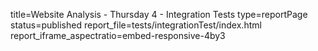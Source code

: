 title=Website Analysis - Thursday 4 - Integration Tests
type=reportPage
status=published
report_file=tests/integrationTest/index.html
report_iframe_aspectratio=embed-responsive-4by3
~~~~~~


